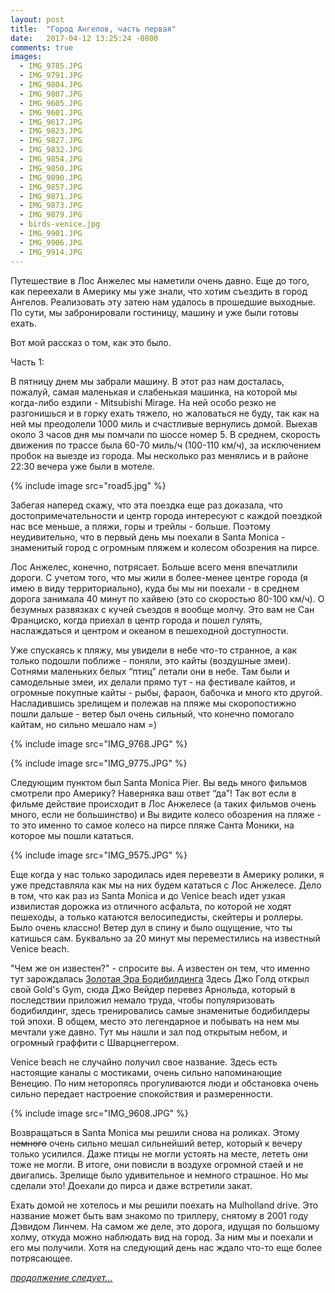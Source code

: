 ```yaml
---
layout: post
title:  "Город Ангелов, часть первая"
date:   2017-04-12 13:25:24 -0800
comments: true
images:
  - IMG_9785.JPG
  - IMG_9791.JPG
  - IMG_9804.JPG
  - IMG_9807.JPG
  - IMG_9605.JPG
  - IMG_9601.JPG
  - IMG_9617.JPG
  - IMG_9823.JPG
  - IMG_9827.JPG
  - IMG_9832.JPG
  - IMG_9854.JPG
  - IMG_9850.JPG
  - IMG_9890.JPG
  - IMG_9857.JPG
  - IMG_9871.JPG
  - IMG_9873.JPG
  - IMG_9879.JPG
  - birds-venice.jpg
  - IMG_9901.JPG
  - IMG_9906.JPG
  - IMG_9914.JPG
---
```


Путешествие в Лос Анжелес мы наметили очень давно. Еще до того, как переехали в Америку мы уже знали, что хотим съездить в город Ангелов. Реализовать эту затею нам удалось в прошедшие выходные.
По сути, мы забронировали гостиницу, машину и уже были готовы ехать.
<!--separate-->

Вот мой рассказ о том, как это было. 

Часть 1:

В пятницу днем мы забрали машину. В этот раз нам досталась, пожалуй, самая маленькая и слабенькая машинка, на которой мы когда-либо ездили -  Mitsubishi Mirage. На ней особо резко не разгонишься и в горку ехать тяжело, но жаловаться не буду, так как на ней мы преодолели 1000 миль и счастливые вернулись домой. 
Выехав около 3 часов дня мы помчали по шоссе номер 5. В среднем, скорость движения по трассе была 60-70 миль/ч (100-110 км/ч), за исключением пробок на выезде из города. Мы несколько раз менялись и в районе 22:30 вечера уже были в мотеле.

{% include image src="road5.jpg" %}


Забегая наперед скажу, что эта поездка еще раз доказала, что достопримечательности и центр города интересуют с каждой поездкой нас все меньше, а пляжи, горы и трейлы - больше. Поэтому неудивительно, что в первый день мы поехали в Santa Monica - знаменитый город с огромным пляжем и колесом обозрения на пирсе. 


Лос Анжелес, конечно, потрясает. Больше всего меня впечатлили дороги. С учетом того, что мы жили в более-менее центре города (я имею в виду территориально), куда бы мы ни поехали - в среднем дорога занимала 40 минут по хайвею (это со скоростью 80-100 км/ч). О безумных развязках с кучей съездов я вообще молчу. Это вам не Сан Франциско, когда приехал в центр города и пошел гулять, наслаждаться и центром и океаном в пешеходной доступности. 

Уже спускаясь к пляжу, мы увидели в небе что-то странное, а как только подошли поближе - поняли, это кайты (воздушные змеи). Сотнями  маленьких белых “птиц” летали они в небе. Там были и самодельные змеи, их делали прямо тут - на фестивале кайтов, и огромные покупные кайты - рыбы, фараон, бабочка и много кто другой. Насладившись зрелищем и полежав на пляже мы скоропостижно пошли дальше - ветер был очень сильный, что конечно помогало кайтам, но сильно мешало нам =)

{% include image src="IMG_9768.JPG" %}

{% include image src="IMG_9775.JPG" %}

Следующим пунктом был Santa Monica Pier. Вы ведь много фильмов смотрели про Америку? Наверняка ваш ответ “да”! Так вот если в фильме действие происходит в Лос Анжелесе (а таких фильмов очень много, если не большинство) и Вы видите колесо обозрения на пляже - то это именно то самое колесо на пирсе пляже Санта Моники, на которое мы пошли кататься. 

{% include image src="IMG_9575.JPG" %}


Еще когда у нас только зародилась идея перевезти в Америку ролики, я уже представляла как мы на них будем кататься с Лос Анжелесе. Дело в том, что как раз из Santa Monica и до Venice beach идет узкая извилистая дорожка из отличного асфальта, по которой не ходят пешеходы, а только катаются велосипедисты, скейтеры и роллеры. Было очень классно! Ветер дул в спину и было ощущение, что ты катишься сам. Буквально за 20 минут мы переместились на известный Venice beach.


"Чем же он известен?" - спросите вы. А известен он тем, что именно тут зарождалась <a href="http://builderbody.ru/idealnye-tela-38-fotografij-atletov-zolotoj-ery-bodibildinga/" target="_blank">Золотая Эра Бодибилдинга</a>
 Здесь Джо Голд открыл свой Gold's Gym, сюда Джо Вейдер перевез Арнольда, который в последствии приложил немало труда, чтобы популяризовать бодибилдинг, здесь тренировались самые знаменитые бодибилдеры той эпохи. В общем, место это легендарное и побывать на нем мы мечтали уже давно. Тут мы нашли и зал под открытым небом, и огромный граффити с Шварцнеггером. 


 Venice beach не случайно получил свое название. Здесь есть настоящие каналы с мостиками, очень сильно напоминающие Венецию. По ним неторопясь прогуливаются люди и обстановка очень сильно передает настроение спокойствия и  размеренности. 

{% include image src="IMG_9608.JPG" %}

Возвращаться в Santa Monica мы решили снова на роликах. Этому ~~немного~~
очень сильно мешал сильнейший ветер, который к вечеру только усилился. Даже птицы не могли устоять на месте, лететь они тоже не могли. В итоге, они повисли в воздухе огромной стаей и не двигались. Зрелище было удивительное и немного страшное. Но мы сделали это! Доехали до пирса и даже встретили закат.

Ехать домой не хотелось и мы решили поехать на Mulholland drive. Это название может быть вам знакомо по триллеру, снятому в 2001 году Дэвидом Линчем. На самом же деле, это дорога, идущая по большому холму, откуда можно наблюдать вид на город. За ним мы и поехали и его мы получили. Хотя на следующий день нас ждало что-то еще более потрясающее.


<a href="/2017/04/14/los-angeles-p2.html" target="_blank">*продолжение следует...*</a>








